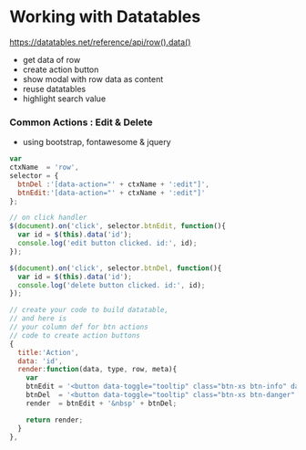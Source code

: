 # Working with Datatables

https://datatables.net/reference/api/row().data()

- get data of row
- create action button
- show modal with row data as content
- reuse datatables
- highlight search value


### Common Actions : Edit & Delete
- using bootstrap, fontawesome & jquery

```js
var 
ctxName  = 'row',
selector = {
  btnDel :'[data-action="' + ctxName + ':edit"]',
  btnEdit:'[data-action="' + ctxName + ':edit"]'
};

// on click handler
$(document).on('click', selector.btnEdit, function(){
  var id = $(this).data('id');
  console.log('edit button clicked. id:', id);
});

$(document).on('click', selector.btnDel, function(){
  var id = $(this).data('id');
  console.log('delete button clicked. id:', id);
});

// create your code to build datatable,
// and here is
// your column def for btn actions
// code to create action buttons
{
  title:'Action', 
  data: 'id', 
  render:function(data, type, row, meta){
    var
    btnEdit = '<button data-toggle="tooltip" class="btn-xs btn-info" data-action="' + ctxName + ':edit" data-id="' + row.id + '" title="Edit" data-trigger="hover"><i class="fa fa-edit"></i></button>',
    btnDel  = '<button data-toggle="tooltip" class="btn-xs btn-danger" title="Delete" data-id="' + row.id + '" data-trigger="hover" data-action="' + ctxName + ':delete"><i class="fa fa-times"></i></button>',
    render  = btnEdit + '&nbsp' + btnDel;

    return render;
  }
},
```